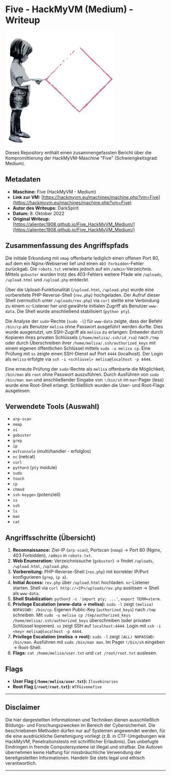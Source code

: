 # Five - HackMyVM (Medium) - Writeup

![Five Icon](Five.png)

Dieses Repository enthält einen zusammengefassten Bericht über die Kompromittierung der HackMyVM-Maschine "Five" (Schwierigkeitsgrad: Medium).

## Metadaten

*   **Maschine:** Five (HackMyVM - Medium)
*   **Link zur VM:** [https://hackmyvm.eu/machines/machine.php?vm=Five](https://hackmyvm.eu/machines/machine.php?vm=Five)
*   **Autor des Writeups:** DarkSpirit
*   **Datum:** 8. Oktober 2022
*   **Original Writeup:** [https://alientec1908.github.io/Five_HackMyVM_Medium/](https://alientec1908.github.io/Five_HackMyVM_Medium/)

## Zusammenfassung des Angriffspfads

Die initiale Erkundung mit `nmap` offenbarte lediglich einen offenen Port 80, auf dem ein Nginx-Webserver lief und einen `403 Forbidden`-Fehler zurückgab. Die `robots.txt` verwies jedoch auf ein `/admin`-Verzeichnis. Mittels `gobuster` wurden trotz des 403-Fehlers weitere Pfade wie `/uploads`, `/upload.html` und `/upload.php` entdeckt.

Über die Upload-Funktionalität (`/upload.html`, `/upload.php`) wurde eine vorbereitete PHP-Reverse-Shell (`rev.php`) hochgeladen. Der Aufruf dieser Shell (vermutlich unter `/uploads/rev.php`) via `curl` stellte eine Verbindung zu einem `nc`-Listener her und gewährte initialen Zugriff als Benutzer `www-data`. Die Shell wurde anschließend stabilisiert (`python pty`).

Die Analyse der `sudo`-Rechte (`sudo -l`) für `www-data` zeigte, dass der Befehl `/bin/cp` als Benutzer `melisa` ohne Passwort ausgeführt werden durfte. Dies wurde ausgenutzt, um SSH-Zugriff als `melisa` zu erlangen: Entweder durch Kopieren ihres privaten Schlüssels (`/home/melisa/.ssh/id_rsa`) nach `/tmp` oder durch Überschreiben ihrer `/home/melisa/.ssh/authorized_keys` mit einem eigenen öffentlichen Schlüssel mittels `sudo -u melisa cp`. Eine Prüfung mit `ss` zeigte einen SSH-Dienst auf Port `4444` (localhost). Der Login als `melisa` erfolgte via `ssh -i <schlüssel> melisa@localhost -p 4444`.

Eine erneute Prüfung der `sudo`-Rechte als `melisa` offenbarte die Möglichkeit, `/bin/man` als `root` ohne Passwort auszuführen. Durch Ausführen von `sudo /bin/man man` und anschließender Eingabe von `!/bin/sh` im `man`-Pager (less) wurde eine Root-Shell erlangt. Schließlich wurden die User- und Root-Flags ausgelesen.

## Verwendete Tools (Auswahl)

*   `arp-scan`
*   `nmap`
*   `vi`
*   `gobuster`
*   `grep`
*   `ip`
*   `msfconsole` (multi/handler - erfolglos)
*   `nc` (netcat)
*   `curl`
*   `python3` (`pty` module)
*   `sudo`
*   `touch`
*   `cp`
*   `chmod`
*   `ssh-keygen` (potenziell)
*   `ss`
*   `ssh`
*   `ls`
*   `man`
*   `cat`

## Angriffsschritte (Übersicht)

1.  **Reconnaissance:** Ziel-IP (`arp-scan`), Portscan (`nmap`) -> Port 80 (Nginx, 403 Forbidden), `/admin` in `robots.txt`.
2.  **Web Enumeration:** Verzeichnissuche (`gobuster`) -> findet `/uploads`, `/upload.html`, `/upload.php`.
3.  **Vorbereitung:** PHP-Reverse-Shell (`rev.php`) mit korrekter IP/Port konfigurieren (`grep`, `ip a`).
4.  **Initial Access:** `rev.php` über `/upload.html` hochladen. `nc`-Listener starten. Shell via `curl http://<IP>/uploads/rev.php` auslösen -> Shell als `www-data`.
5.  **Shell Stabilization:** `python3 -c 'import pty; ...'`, `export TERM=xterm`.
6.  **Privilege Escalation (www-data -> melisa):** `sudo -l` zeigt `(melisa) NOPASSWD: /bin/cp`. Eigenen Public-Key (`authorized_keys`) nach `/tmp` schreiben. Mit `sudo -u melisa cp /tmp/authorized_keys /home/melisa/.ssh/authorized_keys` überschreiben (oder privaten Schlüssel kopieren). `ss` zeigt SSH auf `localhost:4444`. Login mit `ssh -i <key> melisa@localhost -p 4444`.
7.  **Privilege Escalation (melisa -> root):** `sudo -l` zeigt `(ALL) NOPASSWD: /bin/man`. Ausführen mit `sudo /bin/man man`. Im Pager `!/bin/sh` eingeben -> Root-Shell.
8.  **Flags:** `cat /home/melisa/user.txt` und `cat /root/root.txt` auslesen.

## Flags

*   **User Flag (`/home/melisa/user.txt`):** `Ilovebinaries`
*   **Root Flag (`/root/root.txt`):** `WTFGivemefive`

---

## Disclaimer

Die hier dargestellten Informationen und Techniken dienen ausschließlich Bildungs- und Forschungszwecken im Bereich der Cybersicherheit. Die beschriebenen Methoden dürfen nur auf Systemen angewendet werden, für die eine ausdrückliche Genehmigung vorliegt (z.B. in CTF-Umgebungen wie HackMyVM, Penetrationstests mit schriftlicher Erlaubnis). Das unbefugte Eindringen in fremde Computersysteme ist illegal und strafbar. Die Autoren übernehmen keine Haftung für missbräuchliche Verwendung der bereitgestellten Informationen. Handeln Sie stets legal und ethisch verantwortlich.

---
